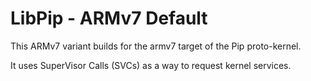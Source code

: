 # LibPip - ARMv7 Default

This ARMv7 variant builds for the armv7 target of the Pip proto-kernel.

It uses SuperVisor Calls (SVCs) as a way to request kernel services.
